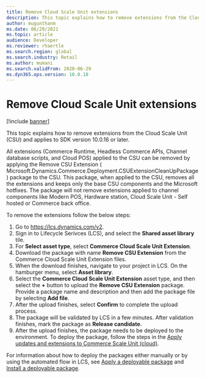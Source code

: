 ```yaml
---
title: Remove Cloud Scale Unit extensions
description: This topic explains how to remove extensions from the Cloud Scale Unit (CSU).
author: mugunthanm 
ms.date: 06/29/2021
ms.topic: article
audience: Developer
ms.reviewer: rhaertle
ms.search.region: global
ms.search.industry: Retail
ms.author: mumani
ms.search.validFrom: 2020-06-29
ms.dyn365.ops.version: 10.0.18
---
```


# Remove Cloud Scale Unit extensions

[!include [banner](../../includes/banner.md)]

This topic explains how to remove extensions from the Cloud Scale Unit (CSU) and applies to SDK version 10.0.16 or later.

All extensions (Commerce Runtime, Headless Commerce APIs, Channel database scripts, and Cloud POS) applied to the CSU can be removed by applying the Remove CSU Extension ( Microsoft.Dynamics.Commerce.Deployment.CSUExtensionCleanUpPackage) package to the CSU. This package, when applied to the CSU, removes all the extensions and keeps only the base CSU components and the Microsoft hotfixes. The package will not remove extensions applied to channel components like Modern POS, Hardware station, Cloud Scale Unit - Self hosted or Commerce back office.

To remove the extensions follow the below steps:

1. Go to https://lcs.dynamics.com/v2.
2. Sign in to Lifecycle Serivces (LCS), and select the **Shared asset library** tile.
3. For **Select asset type**, select **Commerce Cloud Scale Unit Extension**.
4. Download the package with name **Remove CSU Extension** from the Commerce Cloud Scale Unit Extension files.
5. When the download finishes, navigate to your project in LCS. On the hamburger menu, select **Asset library**.
6. Select the **Commerce Cloud Scale Unit Extension** asset type, and then select the **+** button to upload the **Remove CSU Extension** package. Provide a package name and description and then add the package file by selecting **Add file**.
7. After the upload finishes, select **Confirm** to complete the upload process.
8. The package will be validated by LCS in a few minutes. After validation finishes, mark the package as **Release candidate**.
9. After the upload finishes, the package needs to be deployed to the environment. To deploy the package, follow the steps in the [Apply updates and extensions to Commerce Scale Unit (cloud)](../../fin-ops-core/dev-itpro/deployment/update-retail-channel.md).

For information about how to deploy the packages either manually or by using the automated flow in LCS, see [Apply a deployable package](../../fin-ops-core/dev-itpro/deployment/apply-deployable-package-system.md) and [Install a deployable package](../../fin-ops-core/dev-itpro/deployment/install-deployable-package.md).
